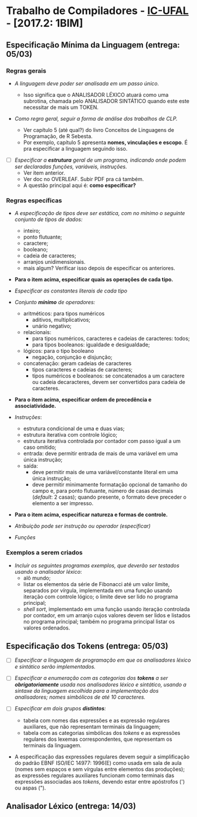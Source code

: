 

Trabalho de Compiladores - [IC-UFAL](www.ic.ufal.br) - \[2017.2: 1BIM\]
=======

Especificação Mínima da Linguagem (entrega: 05/03)
------

### Regras gerais

* _A linguagem deve poder ser analisada em um passo único._

    * Isso significa que o ANALISADOR LÉXICO atuará como uma subrotina, chamada pelo ANALISADOR SINTÁTICO 
    quando este este necessitar de mais um TOKEN.

* _Como regra geral, seguir a forma de análise dos trabalhos de CLP._ 
    * Ver capítulo 5 (até qual?) do livro Conceitos de Linguagens de Programação, de R Sebesta.
    * Por exemplo, capítulo 5 apresenta **nomes, vinculações e escopo**. É pra especificar a linguagem
      seguindo isso.

* [ ] _Especificar a **estrutura** geral de um programa, indicando onde podem ser declaradas funções, variáveis,
  instruções._
    * Ver item anterior.
    * Ver doc no OVERLEAF. Subir PDF pra cá também.
    * A questão principal aqui é: **como especificar?**

### Regras específicas

* _A especificação de tipos deve ser estática, com no mínimo o seguinte conjunto de tipos de dados:_
    * inteiro;
    * ponto flutuante;
    * caractere;
    * booleano;
    * cadeia de caracteres;
    * arranjos unidimensionais.
    * mais algum? Verificar isso depois de especificar os anteriores.

* **Para o item acima, especificar quais as operações de cada tipo.**

* _Especificar as constantes literais de cada tipo_

* _Conjunto **mínimo** de operadores:_
    * aritméticos: para tipos numéricos
        * aditivos, multiplicativos;
        * unário negativo;
    * relacionais:
        * para tipos numéricos, caracteres e cadeias de caracteres: todos;
        * para tipos booleanos: igualdade e desigualdade;
    * lógicos: para o tipo booleano
        * negação, conjunção e disjunção;
    * concatenação: geram cadeias de caracteres
        * tipos caracteres e cadeias de caracteres;
        * tipos numéricos e booleanos: se concatenados a um caractere ou cadeia decaracteres, devem ser
          convertidos para cadeia de caracteres.

* **Para o item acima, especificar ordem de precedência e associatividade.**

* _Instruções_:
    * estrutura condicional de uma e duas vias;
    * estrutura iterativa com controle lógico;
    * estrutura iterativa controlada por contador com passo igual a um caso omitido;
    * entrada: deve permitir entrada de mais de uma variável em uma única instrução;
    * saída:
        * deve permitir mais de uma variável/constante literal em uma única instrução;
        * deve permitir minimamente formatação opcional de tamanho do campo e, para ponto flutuante, número de
          casas decimais (_default_: 2 casas); quando presente, o formato deve preceder o elemento a ser
          impresso.

* **Para o item acima, especificar natureza e formas de controle.**

* _Atribuição pode ser instrução ou operador (especificar)_

* _Funções_

### Exemplos a serem criados
* _Incluir os seguintes programas exemplos, que deverão ser testados usando o analisador léxico_:
    * alô mundo;
    * listar os elementos da série de Fibonacci até um valor limite, separados por vírgula, implementada em
      uma função usando iteração com controle lógico; o limite deve ser lido no programa principal;
    * _shell sort_, implementado em uma função usando iteração controlada por contador, em um arranjo cujos
      valores devem ser lidos e listados no programa principal; também no programa principal listar os valores
      ordenados.

Especificação dos Tokens (entrega: 05/03)
------

* [ ] _Especificar a linguagem de programação em que os analisadores léxico e sintático serão implementados._

* [ ] _Especificar a enumeração com as categorias dos **tokens** a ser **obrigatoriamente** usada nos 
  analisadores léxico e sintático, usando a sintaxe da linguagem escolhida para a implementação dos 
  analisadores; nomes simbólicos de até 10 caracteres._

* [ ] _Especificar em dois grupos **distintos**:_
    * tabela com nomes das expressões e as expressão regulares auxiliares, que não representam terminais
      da linguagem;
    * tabela com as categorias simbólicas dos _tokens_ e as expressões regulares dos lexemas correspondentes,
      que representam os terminais da linguagem. 

* A especificação das expressões regulares devem seguir a simplificação do padrão EBNF ISO/IEC 14977:
  1996(E) como usada em sala de aula (nomes sem espaços e sem vírgulas entre elementos das produções); as
  expressões regulares auxiliares funcionam como terminais das expressões associadas aos _tokens_, devendo
  estar entre apóstrofos (') ou aspas (").



Analisador Léxico (entrega: 14/03)
------
